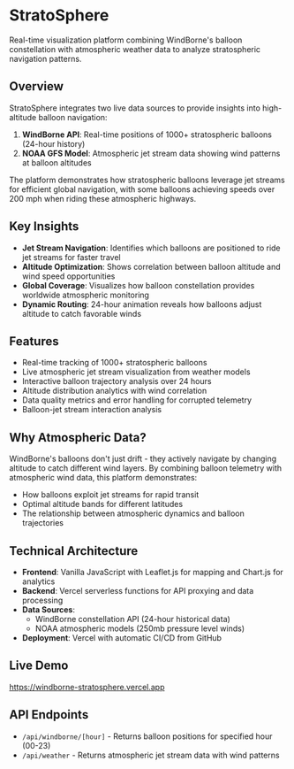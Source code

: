 # StratoSphere

Real-time visualization platform combining WindBorne's balloon constellation with atmospheric weather data to analyze stratospheric navigation patterns.

## Overview

StratoSphere integrates two live data sources to provide insights into high-altitude balloon navigation:
1. **WindBorne API**: Real-time positions of 1000+ stratospheric balloons (24-hour history)
2. **NOAA GFS Model**: Atmospheric jet stream data showing wind patterns at balloon altitudes

The platform demonstrates how stratospheric balloons leverage jet streams for efficient global navigation, with some balloons achieving speeds over 200 mph when riding these atmospheric highways.

## Key Insights

- **Jet Stream Navigation**: Identifies which balloons are positioned to ride jet streams for faster travel
- **Altitude Optimization**: Shows correlation between balloon altitude and wind speed opportunities
- **Global Coverage**: Visualizes how balloon constellation provides worldwide atmospheric monitoring
- **Dynamic Routing**: 24-hour animation reveals how balloons adjust altitude to catch favorable winds

## Features

- Real-time tracking of 1000+ stratospheric balloons
- Live atmospheric jet stream visualization from weather models
- Interactive balloon trajectory analysis over 24 hours
- Altitude distribution analytics with wind correlation
- Data quality metrics and error handling for corrupted telemetry
- Balloon-jet stream interaction analysis

## Why Atmospheric Data?

WindBorne's balloons don't just drift - they actively navigate by changing altitude to catch different wind layers. By combining balloon telemetry with atmospheric wind data, this platform demonstrates:
- How balloons exploit jet streams for rapid transit
- Optimal altitude bands for different latitudes
- The relationship between atmospheric dynamics and balloon trajectories

## Technical Architecture

- **Frontend**: Vanilla JavaScript with Leaflet.js for mapping and Chart.js for analytics
- **Backend**: Vercel serverless functions for API proxying and data processing
- **Data Sources**: 
  - WindBorne constellation API (24-hour historical data)
  - NOAA atmospheric models (250mb pressure level winds)
- **Deployment**: Vercel with automatic CI/CD from GitHub

## Live Demo

https://windborne-stratosphere.vercel.app

## API Endpoints

- `/api/windborne/[hour]` - Returns balloon positions for specified hour (00-23)
- `/api/weather` - Returns atmospheric jet stream data with wind patterns